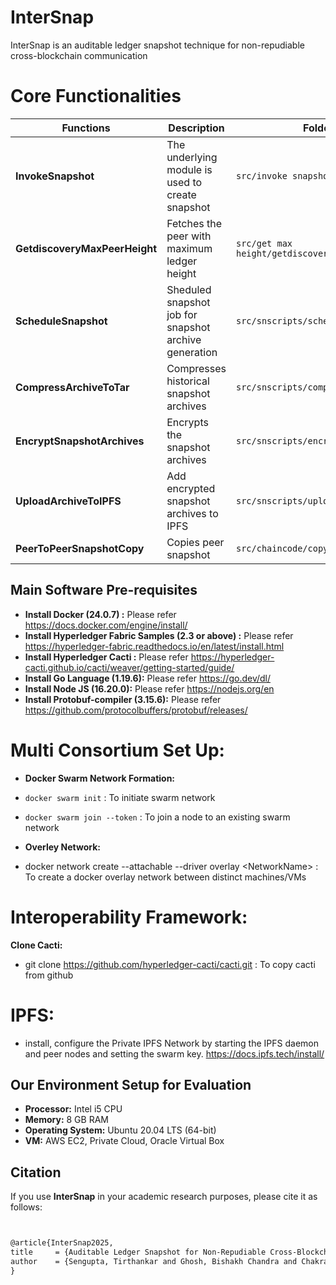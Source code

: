 # InterSnap
InterSnap is an auditable ledger snapshot technique for non-repudiable cross-blockchain communication



# Core Functionalities

| Functions| Description | Folder Path |
|---------------------|-------------|------------|
| **InvokeSnapshot**  | The underlying module is used to create snapshot | `src/invoke snapshot/invoke.sh` |
| **GetdiscoveryMaxPeerHeight**   | Fetches the peer with maximum ledger height | `src/get max height/getdiscoveryMaxPeerHeight.sh` |
| **ScheduleSnapshot**   | Sheduled snapshot job for snapshot archive generation| `src/snscripts/scheduleSnapshot.sh` |
| **CompressArchiveToTar**   | Compresses historical snapshot archives| `src/snscripts/compressArchive.sh` |
| **EncryptSnapshotArchives**   | Encrypts the snapshot archives | `src/snscripts/encryptSnapshotArch.sh` |
| **UploadArchiveToIPFS**   | Add encrypted snapshot archives to IPFS| `src/snscripts/uploadipfs.sh` |
| **PeerToPeerSnapshotCopy** | Copies peer snapshot | `src/chaincode/copySnapshotFromPeer.go` |



## Main Software Pre-requisites
- **Install Docker (24.0.7) :** Please refer https://docs.docker.com/engine/install/
- **Install Hyperledger Fabric Samples (2.3 or above) :** Please refer https://hyperledger-fabric.readthedocs.io/en/latest/install.html
- **Install Hyperledger Cacti :** Please refer https://hyperledger-cacti.github.io/cacti/weaver/getting-started/guide/  
- **Install Go Language (1.19.6):** Please refer https://go.dev/dl/ 
- **Install Node JS (16.20.0):** Please refer https://nodejs.org/en
- **Install Protobuf-compiler (3.15.6):** Please refer https://github.com/protocolbuffers/protobuf/releases/

   
# Multi Consortium Set Up:
- **Docker Swarm Network Formation:** 
 - `docker swarm init` : To initiate swarm network
 - `docker swarm join --token` : To join a node to an existing swarm network

 - **Overley Network:** 
 - docker network create --attachable --driver overlay &lt;NetworkName&gt; : To create a docker overlay network between distinct machines/VMs

 # Interoperability Framework:
**Clone Cacti:**
 - git clone https://github.com/hyperledger-cacti/cacti.git : To copy cacti from github

# IPFS:
- install, configure the Private IPFS Network by starting the IPFS daemon and peer nodes and setting the swarm key.
https://docs.ipfs.tech/install/

## Our Environment Setup for Evaluation

- **Processor:** Intel i5 CPU  
- **Memory:** 8 GB RAM  
- **Operating System:** Ubuntu 20.04 LTS (64-bit)
- **VM:** AWS EC2, Private Cloud, Oracle Virtual Box

## Citation

If you use **InterSnap** in your academic research purposes, please cite it as follows:

```latex


@article{InterSnap2025,
title     = {Auditable Ledger Snapshot for Non-Repudiable Cross-Blockchain Communication},
author    = {Sengupta, Tirthankar and Ghosh, Bishakh Chandra and Chakraborty, Sandip and Sural, Shamik},
}
